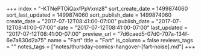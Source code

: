 +++
index = "-KTNePTOiQaxfPpVxmz8"
sort_create_date = 1499874060
sort_last_updated = 1499874060
sort_publish_date = 1499874060
create_date = "2017-07-12T08:41:00-07:00"
publish_date = "2017-07-12T08:41:00-07:00"
date = "2017-07-12T08:41:00-07:00"
last_updated = "2017-07-12T08:41:00-07:00"
preview_url = "7d6caed5-07d0-707a-134f-6e7a830d2a75"
name = "Fart"
title = "Fart"
is_column = false
reviews_tags = ""
notes_tags = ["notes/thursday-comics-hangover-[fart-noise].md"]
+++

